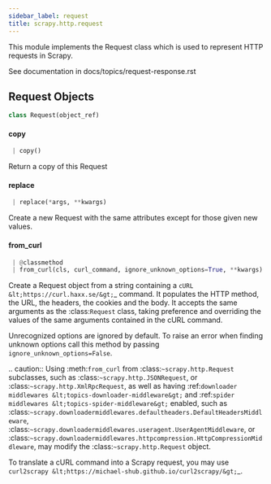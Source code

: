 ```yaml
---
sidebar_label: request
title: scrapy.http.request
---
```


This module implements the Request class which is used to represent HTTP
requests in Scrapy.

See documentation in docs/topics/request-response.rst

## Request Objects

```python
class Request(object_ref)
```

#### copy

```python
 | copy()
```

Return a copy of this Request

#### replace

```python
 | replace(*args, **kwargs)
```

Create a new Request with the same attributes except for those
given new values.

#### from\_curl

```python
 | @classmethod
 | from_curl(cls, curl_command, ignore_unknown_options=True, **kwargs)
```

Create a Request object from a string containing a `cURL
&lt;https://curl.haxx.se/&gt;`_ command. It populates the HTTP method, the
URL, the headers, the cookies and the body. It accepts the same
arguments as the :class:`Request` class, taking preference and
overriding the values of the same arguments contained in the cURL
command.

Unrecognized options are ignored by default. To raise an error when
finding unknown options call this method by passing
``ignore_unknown_options=False``.

.. caution:: Using :meth:`from_curl` from :class:`~scrapy.http.Request`
             subclasses, such as :class:`~scrapy.http.JSONRequest`, or
             :class:`~scrapy.http.XmlRpcRequest`, as well as having
             :ref:`downloader middlewares &lt;topics-downloader-middleware&gt;`
             and
             :ref:`spider middlewares &lt;topics-spider-middleware&gt;`
             enabled, such as
             :class:`~scrapy.downloadermiddlewares.defaultheaders.DefaultHeadersMiddleware`,
             :class:`~scrapy.downloadermiddlewares.useragent.UserAgentMiddleware`,
             or
             :class:`~scrapy.downloadermiddlewares.httpcompression.HttpCompressionMiddleware`,
             may modify the :class:`~scrapy.http.Request` object.

To translate a cURL command into a Scrapy request,
you may use `curl2scrapy &lt;https://michael-shub.github.io/curl2scrapy/&gt;`_.

